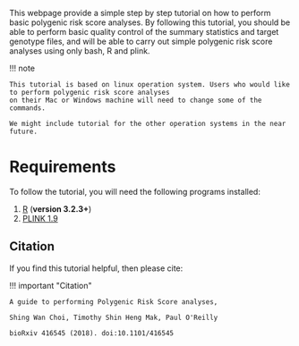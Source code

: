 This webpage provide a simple step by step tutorial on how to perform basic polygenic risk score analyses. 
By following this tutorial, you should be able to perform basic quality control of the summary statistics and target genotype files,
and will be able to carry out simple polygenic risk score analyses using only bash, R and plink. 

!!! note

    This tutorial is based on linux operation system. Users who would like to perform polygenic risk score analyses
    on their Mac or Windows machine will need to change some of the commands.

    We might include tutorial for the other operation systems in the near future. 

# Requirements
To follow the tutorial, you will need the following programs installed:

1. [R](https://www.r-project.org/) (**version 3.2.3+**)
2. [PLINK 1.9](https://www.cog-genomics.org/plink2)

## Citation
If you find this tutorial helpful, then please cite:

!!! important "Citation"

    A guide to performing Polygenic Risk Score analyses, 
    
    Shing Wan Choi, Timothy Shin Heng Mak, Paul O'Reilly 
    
    bioRxiv 416545 (2018). doi:10.1101/416545
